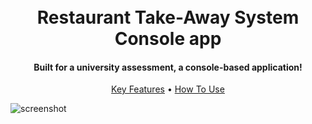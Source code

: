 
<h1 align="center">
  <br>
  Restaurant Take-Away System Console app
  <br>
</h1>

<h4 align="center">Built for a university assessment, a console-based application!</h4>

<p align="center">
  <a href="#key-features">Key Features</a> •
  <a href="#how-to-use">How To Use</a>
</p>

![screenshot](https://raw.githubusercontent.com/MrT-Stephens/Restaurant-Take-Away-System-Uni-Assesment/blob/master/Images/Restaurant-Take-Away-System-Main.gif)
